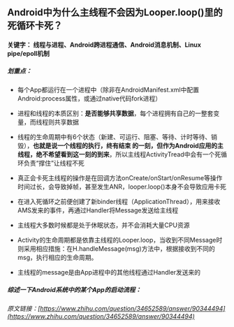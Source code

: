 ## Android中为什么主线程不会因为Looper.loop()里的死循环卡死？

#### 关键字： 线程与进程、Android跨进程通信、Android消息机制、Linux pipe/epoll机制

##### 划重点：

- 每个App都运行在一个进程中（除非在AndroidManifest.xml中配置Android:process属性，或通过native代码fork进程）

- 进程和线程的本质区别：**是否能够共享数据**，每个进程拥有自己的一整套变量，而线程则共享数据

- 线程的生命周期中有6个状态（新建、可运行、阻塞、等待、计时等待、销毁），**也就是说一个线程的执行，终有结束
的一刻，但作为Android应用的主线程，绝不希望看到这一刻的到来**，所以主线程ActivityTread中会有一个死循环负责“撑住”让线程不死

- 真正会卡死主线程的操作是在回调方法onCreate/onStart/onResume等操作时间过长，会导致掉帧，甚至发生ANR，looper.loop()本身不会导致应用卡死

- 在进入死循环之前便创建了新binder线程（ApplicationThread），用来接收AMS发来的事件，再通过Handler将Message发送给主线程

- 主线程大多数时候都是处于休眠状态，并不会消耗大量CPU资源

- Activity的生命周期都是依靠主线程的Looper.loop，当收到不同Message时则采用相应措施：在H.handleMessage(msg)方法中，根据接收到不同的msg，执行相应的生命周期。

- 主线程的message是由App进程中的其他线程通过Handler发送来的

##### 综述一下Android系统中的某个App的启动流程：




_原文链接：[https://www.zhihu.com/question/34652589/answer/90344494](https://www.zhihu.com/question/34652589/answer/90344494)_